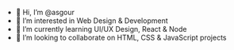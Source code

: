 - 👋 Hi, I’m @asgour
- 👀 I’m interested in Web Design & Development
- 🌱 I’m currently learning UI/UX Design, React & Node
- 💞️ I’m looking to collaborate on HTML, CSS & JavaScript projects
<!--- - 📫 How to reach me 


 asgour/asgour is a ✨ special ✨ repository because its `README.md` (this file) appears on your GitHub profile.
You can click the Preview link to take a look at your changes.
--->
